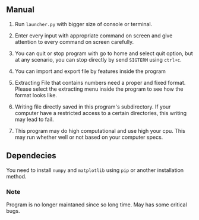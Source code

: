 ## Manual

1. Run `launcher.py` with bigger size of console or terminal.

2. Enter every input with appropriate command on screen and give attention to every command on screen carefully.  

3. You can quit or stop program with go to home and select quit option, but at any scenario, you can stop directly by send `SIGTERM` using `ctrl+c`.  

4. You can import and export file by features inside the program  

5. Extracting File that contains numbers need a proper and fixed format. Please select the extracting menu inside the program to see how the format looks like.  

6. Writing file directly saved in this program's subdirectory. If your computer have a restricted access to a certain directories, this writing may lead to fail.  

7. This program may do high computational and use high your cpu. This may run whether well or not based on your computer specs.  


## Dependecies  

You need to install `numpy` and `matplotlib` using `pip` or another installation method.

### Note
  
Program is no longer maintaned since so long time. May has some critical bugs. 
